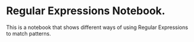 # Regular Expressions Notebook.

This is a notebook that shows different ways of using Regular Expressions to match patterns.
